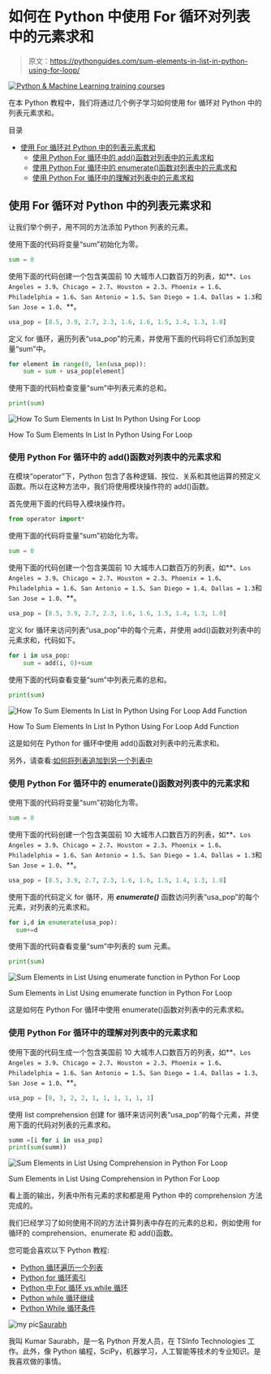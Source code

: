 # 如何在 Python 中使用 For 循环对列表中的元素求和

> 原文：<https://pythonguides.com/sum-elements-in-list-in-python-using-for-loop/>

[![Python & Machine Learning training courses](img/49ec9c6da89a04c9f45bab643f8c765c.png)](https://sharepointsky.teachable.com/p/python-and-machine-learning-training-course)

在本 Python 教程中，我们将通过几个例子学习如何使用 for 循环对 Python 中的列表元素求和。

目录

[](#)

*   [使用 For 循环对 Python 中的列表元素求和](#Sum_Elements_in_List_in_Python_using_For_Loop "Sum Elements in List in Python using For Loop")
    *   [使用 Python For 循环中的 add()函数对列表中的元素求和](#Sum_Elements_in_List_Using_add_function_in_Python_For_Loop "Sum Elements in List Using add() function in Python For Loop")
    *   [使用 Python For 循环中的 enumerate()函数对列表中的元素求和](#Sum_Elements_in_List_Using_enumerate_function_in_Python_For_Loop "Sum Elements in List Using enumerate() function in Python For Loop")
    *   [使用 Python For 循环中的理解对列表中的元素求和](#Sum_Elements_in_List_Using_Comprehension_in_Python_For_Loop "Sum Elements in List Using Comprehension in Python For Loop")

## 使用 For 循环对 Python 中的列表元素求和

让我们举个例子，用不同的方法添加 Python 列表的元素。

使用下面的代码将变量“sum”初始化为零。

```py
sum = 0
```

使用下面的代码创建一个包含美国前 10 大城市人口数百万的列表，如**、`Los Angeles = 3.9`、`Chicago = 2.7`、`Houston = 2.3`、`Phoenix = 1.6`、`Philadelphia = 1.6`、`San Antonio = 1.5`、`San Diego = 1.4`、`Dallas = 1.3`和`San Jose = 1.0`、**。

```py
usa_pop = [8.5, 3.9, 2.7, 2.3, 1.6, 1.6, 1.5, 1.4, 1.3, 1.0]
```

定义 for 循环，遍历列表“usa_pop”的元素，并使用下面的代码将它们添加到变量“sum”中。

```py
for element in range(0, len(usa_pop)):
    sum = sum + usa_pop[element]
```

使用下面的代码检查变量“sum”中列表元素的总和。

```py
print(sum)
```

![How To Sum Elements In List In Python Using For Loop](img/72ebb6c20b1afa7d06a77c72876999b9.png "How To Sum Elements In List In Python Using For Loop")

How To Sum Elements In List In Python Using For Loop

### 使用 Python For 循环中的 add()函数对列表中的元素求和

在模块“operator”下，Python 包含了各种逻辑、按位、关系和其他运算的预定义函数。所以在这种方法中，我们将使用模块操作符的 add()函数。

首先使用下面的代码导入模块操作符。

```py
from operator import*
```

使用下面的代码将变量“sum”初始化为零。

```py
sum = 0
```

使用下面的代码创建一个包含美国前 10 大城市人口数百万的列表，如**、`Los Angeles = 3.9`、`Chicago = 2.7`、`Houston = 2.3`、`Phoenix = 1.6`、`Philadelphia = 1.6`、`San Antonio = 1.5`、`San Diego = 1.4`、`Dallas = 1.3`和`San Jose = 1.0`、**。

```py
usa_pop = [8.5, 3.9, 2.7, 2.3, 1.6, 1.6, 1.5, 1.4, 1.3, 1.0]
```

定义 for 循环来访问列表“usa_pop”中的每个元素，并使用 add()函数对列表中的元素求和，代码如下。

```py
for i in usa_pop:
    sum = add(i, 0)+sum
```

使用下面的代码查看变量“sum”中列表元素的总和。

```py
print(sum)
```

![How To Sum Elements In List In Python Using For Loop Add Function](img/0b1238888f577506be0a8be956fabdb0.png "How To Sum Elements In List In Python Using For Loop Add Function")

How To Sum Elements In List In Python Using For Loop Add Function

这是如何在 Python for 循环中使用 add()函数对列表中的元素求和。

另外，请查看:[如何将列表追加到另一个列表中](https://pythonguides.com/python-append-list-to-another-list/)

### 使用 Python For 循环中的 enumerate()函数对列表中的元素求和

使用下面的代码将变量“sum”初始化为零。

```py
sum = 0
```

使用下面的代码创建一个包含美国前 10 大城市人口数百万的列表，如**、`Los Angeles = 3.9`、`Chicago = 2.7`、`Houston = 2.3`、`Phoenix = 1.6`、`Philadelphia = 1.6`、`San Antonio = 1.5`、`San Diego = 1.4`、`Dallas = 1.3`和`San Jose = 1.0`、**。

```py
usa_pop = [8.5, 3.9, 2.7, 2.3, 1.6, 1.6, 1.5, 1.4, 1.3, 1.0]
```

使用下面的代码定义 for 循环，用 ***enumerate()*** 函数访问列表“usa_pop”的每个元素，对列表的元素求和。

```py
for i,d in enumerate(usa_pop):
  sum+=d
```

使用下面的代码查看变量“sum”中列表的 sum 元素。

```py
print(sum)
```

![Sum Elements in List Using enumerate function in Python For Loop](img/aa8e68a5df4cd98825011f3d32126697.png "Sum Elements in List Using enumerate function in Python For Loop")

Sum Elements in List Using enumerate function in Python For Loop

这是如何在 Python For 循环中使用 enumerate()函数对列表中的元素求和。

### 使用 Python For 循环中的理解对列表中的元素求和

使用下面的代码生成一个包含美国前 10 大城市人口数百万的列表，如**、`Los Angeles = 3.9`、`Chicago = 2.7`、`Houston = 2.3`、`Phoenix = 1.6`、`Philadelphia = 1.6`、`San Antonio = 1.5`、`San Diego = 1.4`、`Dallas = 1.3`、`San Jose = 1.0`、**。

```py
usa_pop = [8, 3, 2, 2, 1, 1, 1, 1, 1, 1]
```

使用 list comprehension 创建 for 循环来访问列表“usa_pop”的每个元素，并使用下面的代码对列表的元素求和。

```py
summ =[i for i in usa_pop]
print(sum(summ))
```

![Sum Elements in List Using Comprehension in Python For Loop](img/4e8eee58fcc54140815b6403f397722a.png "Sum Elements in List Using Comprehension in Python For Loop")

Sum Elements in List Using Comprehension in Python For Loop

看上面的输出，列表中所有元素的求和都是用 Python 中的 comprehension 方法完成的。

我们已经学习了如何使用不同的方法计算列表中存在的元素的总和，例如使用 for 循环的 comprehension、enumerate 和 add()函数。

您可能会喜欢以下 Python 教程:

*   [Python 循环遍历一个列表](https://pythonguides.com/python-loop-through-a-list/)
*   [Python for 循环索引](https://pythonguides.com/python-for-loop-index/)
*   [Python 中 For 循环 vs while 循环](https://pythonguides.com/for-loop-vs-while-loop-in-python/)
*   [Python while 循环继续](https://pythonguides.com/python-while-loop-continue/)
*   [Python While 循环条件](https://pythonguides.com/python-while-loop-condition/)

![my pic](img/fc8bddad8c470ec33818e154c88c3897.png "my pic")[Saurabh](https://pythonguides.com/author/saurabh/)

我叫 Kumar Saurabh，是一名 Python 开发人员，在 TSInfo Technologies 工作。此外，像 Python 编程，SciPy，机器学习，人工智能等技术的专业知识。是我喜欢做的事情。